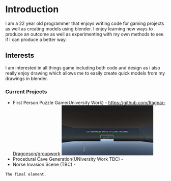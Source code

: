 # Introduction

I am a 22 year old programmer that enjoys writing code for gaming projects as well as creating models using blender.
I enjoy learning new ways to produce an outcome as well as experimenting with my own methods to see if I can produce a better way.

## Interests

I am interested in all things game including both code and design as i also really enjoy drawing which allows me to easily create quick models from my drawings in blender.

### Current Projects

*   First Person Puzzle Game(University Work) - https://github.com/Ragnar-Dragonson/groupwork
![Image2](https://github.com/Ragnar-Dragonson/Ragnar-Dragonson.github.io/blob/master/Images/Image2.png)
*   Procedural Cave Generation(UNiversity Work TBC) -
*   Norse Invasion Scene (TBC) -


```
The final element.
```
